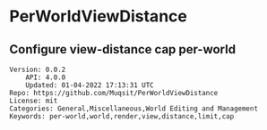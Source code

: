 # PerWorldViewDistance
## Configure view-distance cap per-world
```properties
Version: 0.0.2
    API: 4.0.0
    Updated: 01-04-2022 17:13:31 UTC
Repo: https://github.com/Muqsit/PerWorldViewDistance
License: mit
Categories: General,Miscellaneous,World Editing and Management
Keywords: per-world,world,render,view,distance,limit,cap
```